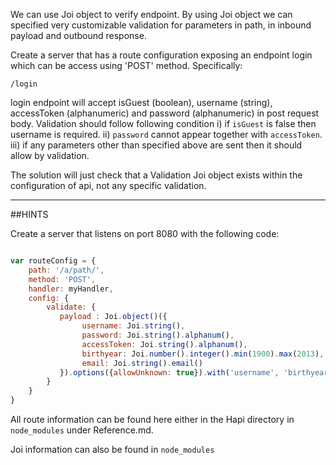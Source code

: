 We can use Joi object to verify endpoint. By using Joi object we can specified very customizable 
validation for parameters in path, in inbound payload and outbound response.

Create a server that has a route configuration exposing an endpoint login which can be access 
using 'POST' method. Specifically:

```
/login
```

login endpoint will accept isGuest (boolean), username (string), accessToken (alphanumeric) and 
password (alphanumeric) in post request body. Validation should follow following condition
i)   if ```isGuest``` is false then username is required.
ii)  ```password``` cannot appear together with ```accessToken```. 
iii) if any parameters other than specified above are sent then it should allow by validation.

The solution will just check that a Validation Joi object exists within the configuration of  api, not any specific validation.

-----------------------------------------------------------------
##HINTS

Create a server that listens on port 8080 with the following code:

```js

var routeConfig = {
    path: '/a/path/',
    method: 'POST',
    handler: myHandler,
    config: {
        validate: {
           payload : Joi.object()({
                username: Joi.string(),
                password: Joi.string().alphanum(),
                accessToken: Joi.string().alphanum(),
                birthyear: Joi.number().integer().min(1900).max(2013),
                email: Joi.string().email()
           }).options({allowUnknown: true}).with('username', 'birthyear').without('password', 'accessToken');.
        }
    }
}
```

All route information can be found here either in the Hapi directory
in `node_modules` under Reference.md.

Joi information can also be found in `node_modules`
